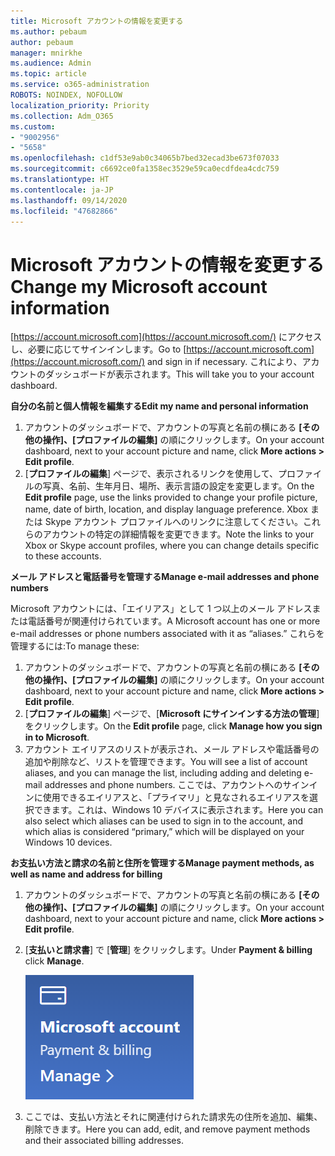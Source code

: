 ```yaml
---
title: Microsoft アカウントの情報を変更する
ms.author: pebaum
author: pebaum
manager: mnirkhe
ms.audience: Admin
ms.topic: article
ms.service: o365-administration
ROBOTS: NOINDEX, NOFOLLOW
localization_priority: Priority
ms.collection: Adm_O365
ms.custom:
- "9002956"
- "5658"
ms.openlocfilehash: c1df53e9ab0c34065b7bed32ecad3be673f07033
ms.sourcegitcommit: c6692ce0fa1358ec3529e59ca0ecdfdea4cdc759
ms.translationtype: HT
ms.contentlocale: ja-JP
ms.lasthandoff: 09/14/2020
ms.locfileid: "47682866"
---
```

# <a name="change-my-microsoft-account-information"></a><span data-ttu-id="f2e69-102">Microsoft アカウントの情報を変更する</span><span class="sxs-lookup"><span data-stu-id="f2e69-102">Change my Microsoft account information</span></span>

<span data-ttu-id="f2e69-103">[https://account.microsoft.com](https://account.microsoft.com/) にアクセスし、必要に応じてサインインします。</span><span class="sxs-lookup"><span data-stu-id="f2e69-103">Go to [https://account.microsoft.com](https://account.microsoft.com/) and sign in if necessary.</span></span> <span data-ttu-id="f2e69-104">これにより、アカウントのダッシュボードが表示されます。</span><span class="sxs-lookup"><span data-stu-id="f2e69-104">This will take you to your account dashboard.</span></span>  

<span data-ttu-id="f2e69-105">**自分の名前と個人情報を編集する**</span><span class="sxs-lookup"><span data-stu-id="f2e69-105">**Edit my name and personal information**</span></span>

1. <span data-ttu-id="f2e69-106">アカウントのダッシュボードで、アカウントの写真と名前の横にある **[その他の操作]、[プロファイルの編集]** の順にクリックします。</span><span class="sxs-lookup"><span data-stu-id="f2e69-106">On your account dashboard, next to your account picture and name, click **More actions > Edit profile**.</span></span>
2. <span data-ttu-id="f2e69-107">[**プロファイルの編集**] ページで、表示されるリンクを使用して、プロファイルの写真、名前、生年月日、場所、表示言語の設定を変更します。</span><span class="sxs-lookup"><span data-stu-id="f2e69-107">On the **Edit profile** page, use the links provided to change your profile picture, name, date of birth, location, and display language preference.</span></span> <span data-ttu-id="f2e69-108">Xbox または Skype アカウント プロファイルへのリンクに注意してください。これらのアカウントの特定の詳細情報を変更できます。</span><span class="sxs-lookup"><span data-stu-id="f2e69-108">Note the links to your Xbox or Skype account profiles, where you can change details specific to these accounts.</span></span>

<span data-ttu-id="f2e69-109">**メール アドレスと電話番号を管理する**</span><span class="sxs-lookup"><span data-stu-id="f2e69-109">**Manage e-mail addresses and phone numbers**</span></span>

<span data-ttu-id="f2e69-110">Microsoft アカウントには、「エイリアス」として 1 つ以上のメール アドレスまたは電話番号が関連付けられています。</span><span class="sxs-lookup"><span data-stu-id="f2e69-110">A Microsoft account has one or more e-mail addresses or phone numbers associated with it as “aliases.”</span></span> <span data-ttu-id="f2e69-111">これらを管理するには:</span><span class="sxs-lookup"><span data-stu-id="f2e69-111">To manage these:</span></span>

1. <span data-ttu-id="f2e69-112">アカウントのダッシュボードで、アカウントの写真と名前の横にある **[その他の操作]、[プロファイルの編集]** の順にクリックします。</span><span class="sxs-lookup"><span data-stu-id="f2e69-112">On your account dashboard, next to your account picture and name, click **More actions > Edit profile**.</span></span>
2. <span data-ttu-id="f2e69-113">[**プロファイルの編集**] ページで、[**Microsoft にサインインする方法の管理**] をクリックします。</span><span class="sxs-lookup"><span data-stu-id="f2e69-113">On the **Edit profile** page, click **Manage how you sign in to Microsoft**.</span></span> 
3. <span data-ttu-id="f2e69-114">アカウント エイリアスのリストが表示され、メール アドレスや電話番号の追加や削除など、リストを管理できます。</span><span class="sxs-lookup"><span data-stu-id="f2e69-114">You will see a list of account aliases, and you can manage the list, including adding and deleting e-mail addresses and phone numbers.</span></span> <span data-ttu-id="f2e69-115">ここでは、アカウントへのサインインに使用できるエイリアスと、「プライマリ」と見なされるエイリアスを選択できます。これは、Windows 10 デバイスに表示されます。</span><span class="sxs-lookup"><span data-stu-id="f2e69-115">Here you can also select which aliases can be used to sign in to the account, and which alias is considered “primary,” which will be displayed on your Windows 10 devices.</span></span>

<span data-ttu-id="f2e69-116">**お支払い方法と請求の名前と住所を管理する**</span><span class="sxs-lookup"><span data-stu-id="f2e69-116">**Manage payment methods, as well as name and address for billing**</span></span> 

1. <span data-ttu-id="f2e69-117">アカウントのダッシュボードで、アカウントの写真と名前の横にある **[その他の操作]、[プロファイルの編集]** の順にクリックします。</span><span class="sxs-lookup"><span data-stu-id="f2e69-117">On your account dashboard, next to your account picture and name, click **More actions > Edit profile**.</span></span>
2. <span data-ttu-id="f2e69-118">[**支払いと請求書**] で [**管理**] をクリックします。</span><span class="sxs-lookup"><span data-stu-id="f2e69-118">Under **Payment & billing** click **Manage**.</span></span>

    ![支払いと請求を管理する](media/manage-account.png)

3. <span data-ttu-id="f2e69-120">ここでは、支払い方法とそれに関連付けられた請求先の住所を追加、編集、削除できます。</span><span class="sxs-lookup"><span data-stu-id="f2e69-120">Here you can add, edit, and remove payment methods and their associated billing addresses.</span></span> 
